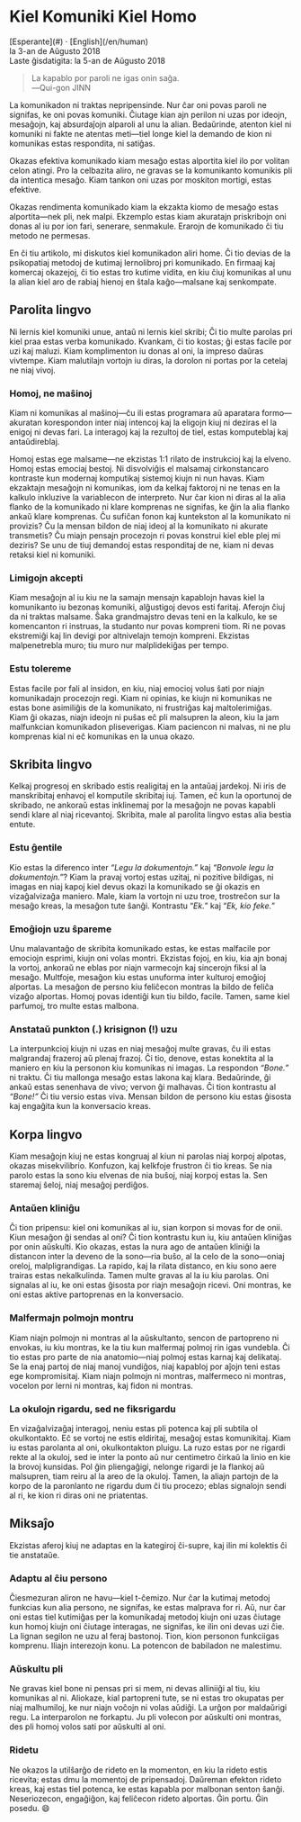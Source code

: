 Kiel Komuniki Kiel Homo
=======================

<div class="center">[Esperante](#) · [English](/en/human)</div>
<div class="center">la 3-an de Aŭgusto 2018</div>
<div class="center">Laste ĝisdatigita: la 5-an de Aŭgusto 2018</div>

>La kapablo por paroli ne igas onin saĝa.<br>
>―Qui-gon JINN

La komunikadon ni traktas nepripensinde. Nur ĉar oni povas paroli ne signifas, ke oni povas
komuniki. Ĉiutage kian ajn perilon ni uzas por ideojn, mesaĝojn, kaj absurdaĵojn alparoli al unu la
alian. Bedaŭrinde, atenton kiel ni komuniki ni fakte ne atentas meti—tiel longe kiel la demando de
kion ni komunikas estas respondita, ni satiĝas.

Okazas efektiva komunikado kiam mesaĝo estas alportita kiel ilo por volitan celon atingi. Pro la
celbazita aliro, ne gravas se la komunikanto komunikis pli da intentica mesaĝo. Kiam tankon oni uzas
por moskiton mortigi, estas efektive.

Okazas rendimenta komunikado kiam la ekzakta kiomo de mesaĝo estas alportita—nek pli, nek
malpi. Ekzemplo estas kiam akuratajn priskribojn oni donas al iu por ion fari, senerare,
senmakule. Erarojn de komunikado ĉi tiu metodo ne permesas.

En ĉi tiu artikolo, mi diskutos kiel komunikadon aliri home. Ĉi tio devias de la psikopatiaj metodoj
de kutimaj lernolibroj pri komunikado. En firmaaj kaj komercaj okazejoj, ĉi tio estas tro kutime
vidita, en kiu ĉiuj komunikas al unu la alian kiel aro de rabiaj hienoj en ŝtala kaĝo—malsane kaj
senkompate.


Parolita lingvo
---------------

Ni lernis kiel komuniki unue, antaŭ ni lernis kiel skribi; Ĉi tio multe parolas pri kiel praa estas
verba komunikado. Kvankam, ĉi tio kostas; ĝi estas facile por uzi kaj maluzi. Kiam komplimenton iu
donas al oni, la impreso daŭras vivtempe. Kiam malutilajn vortojn iu diras, la dorolon ni portas por
la cetelaj ne niaj vivoj.


### Homoj, ne maŝinoj

Kiam ni komunikas al maŝinoj—ĉu ili estas programara aŭ aparatara formo—akuratan korespondon inter
niaj intencoj kaj la eligojn kiuj ni deziras el la enigoj ni devas fari. La interagoj kaj la
rezultoj de tiel, estas komputeblaj kaj antaŭdireblaj.

Homoj estas ege malsame—ne ekzistas 1:1 rilato de instrukcioj kaj la elveno. Homoj estas emociaj
bestoj. Ni disvolviĝis el malsamaj cirkonstancaro kontraste kun modernaj komputikaj sistemoj kiujn
ni nun havas. Kiam ekzaktajn mesaĝojn ni komunikas, iom da kelkaj faktoroj ni ne tenas en la kalkulo
inkluzive la variablecon de interpreto. Nur ĉar kion ni diras al la alia flanko de la komunikado ni
klare komprenas ne signifas, ke ĝin la alia flanko ankaŭ klare komprenas. Ĉu sufiĉan fonon kaj
kuntekston al la komunikato ni provizis? Ĉu la mensan bildon de niaj ideoj al la komunikato ni
akurate transmetis? Ĉu miajn pensajn procezojn ri povas konstrui kiel eble plej mi deziris? Se unu
de tiuj demandoj estas responditaj de ne, kiam ni devas retaksi kiel ni komuniki.


### Limigojn akcepti

Kiam mesaĝojn al iu kiu ne la samajn mensajn kapablojn havas kiel la komunikanto iu bezonas
komuniki, alĝustigoj devos esti faritaj. Aferojn ĉiuj da ni traktas malsame. Ŝaka grandmajstro devas
teni en la kalkulo, ke se komencanton ri instruas, la studanto nur povas kompreni tiom. Ri ne povas
ekstremiĝi kaj lin devigi por altnivelajn temojn kompreni. Ekzistas malpenetrebla muro; tiu muro nur
malplidekiĝas per tempo.


### Estu tolereme

Estas facile por fali al insidon, en kiu, niaj emocioj volus ŝati por niajn komunikadajn procezojn
regi. Kiam ni opinias, ke kiujn ni komunikas ne estas bone asimiliĝis de la komunikato, ni
frustriĝas kaj maltolerimiĝas. Kiam ĝi okazas, niajn ideojn ni puŝas eĉ pli malsupren la aleon, kiu
la jam malfunkcian komunikadon pliseverigas. Kiam paciencon ni malvas, ni ne plu komprenas kial ni
eĉ komunikas en la unua okazo.


Skribita lingvo
---------------

Kelkaj progresoj en skribado estis realigitaj en la antaŭaj jardekoj. Ni iris de manskribitaj
enhavoj el komputile skribitaj iuj. Tamen, eĉ kun la oportunoj de skribado, ne ankoraŭ estas
inklinemaj por la mesaĝojn ne povas kapabli sendi klare al niaj ricevantoj. Skribita, male al
parolita lingvo estas alia bestia entute.


### Estu ĝentile

Kio estas la diferenco inter _“Legu la dokumentojn.”_ kaj _“Bonvole legu la dokumentojn.”_? Kiam la
pravaj vortoj estas uzitaj, ni pozitive bildigas, ni imagas en niaj kapoj kiel devus okazi la
komunikado se ĝi okazis en vizaĝalvizaĝa maniero. Male, kiam la vortojn ni uzu troe, trostreĉon sur
la mesaĝo kreas, la mesaĝon tute ŝanĝi. Kontrastu “_Ek._” kaj “_Ek, kio feke._”


### Emoĝiojn uzu ŝpareme

Unu malavantaĝo de skribita komunikado estas, ke estas malfacile por emociojn esprimi, kiujn oni
volas montri. Ekzistas fojoj, en kiu, kia ajn bonaj la vortoj, ankoraŭ ne eblas por niajn varmecojn
kaj sincerojn fiksi al la mesaĝo. Multfoje, mesaĝon kiu estas unuforma inter kulturoj emoĝioj
alportas. La mesaĝon de persno kiu feliĉecon montras la bildo de feliĉa vizaĝo alportas. Homoj povas
identiĝi kun tiu bildo, facile. Tamen, same kiel parfumoj, tro multe estas malbona.


### Anstataŭ punkton (.) krisignon (!) uzu

La interpunkcioj kiujn ni uzas en niaj mesaĝoj multe gravas, ĉu ili estas malgrandaj frazeroj aŭ
plenaj frazoj. Ĉi tio, denove, estas konektita al la maniero en kiu la personon kiu komunikas ni
imagas. La respondon _“Bone.”_ ni traktu. Ĉi tiu mallonga mesaĝo estas lakona kaj klara. Bedaŭrinde,
ĝi ankaŭ estas senenhava de vivo; vervon ĝi malhavas. Ĉi tion kontrastu al _“Bone!”_ Ĉi tiu versio
estas viva. Mensan bildon de persono kiu estas ĝisosta kaj engaĝita kun la konversacio kreas.


Korpa lingvo
------------

Kiam mesaĝojn kiuj ne estas kongruaj al kiun ni parolas niaj korpoj alpotas, okazas
misekvilibrio. Konfuzon, kaj kelkfoje frustron ĉi tio kreas. Se nia parolo estas la sono kiu elvenas
de nia buŝoj, niaj korpoj estas la. Sen staremaj ŝeloj, niaj mesaĝoj perdiĝos.


### Antaŭen kliniĝu

Ĉi tion pripensu: kiel oni komunikas al iu, sian korpon si movas for de onii. Kiun mesaĝon ĝi sendas
al oni? Ĉi tion kontrastu kun iu, kiu antaŭen kliniĝas por onin aŭskulti. Kio okazas, estas la nura
ago de antaŭen kliniĝi la distancon inter la deveno de la sono—ria buŝo, al la celo de la sono—oniaj
oreloj, malpligrandigas. La rapido, kaj la rilata distanco, en kiu sono aere trairas estas
nekalkulinda. Tamen multe gravas al la iu kiu parolas. Oni signalas al iu, ke oni estas ĝisosta por
riajn mesaĝojn ricevi. Oni montras, ke oni estas aktive partoprenas en la konversacio.


### Malfermajn polmojn montru

Kiam niajn polmojn ni montras al la aŭskultanto, sencon de partopreno ni envokas, iu kiu montras, ke
la tiu kun malfermaj polmoj rin igas vundebla. Ĉi tio estas pro parte de nia anatomio—niaj polmoj
estas karnaj kaj delikataj. Se la enaj partoj de niaj manoj vundiĝos, niaj kapabloj por aĵojn teni
estas ege kompromisitaj. Kiam niajn polmojn ni montras, malfermeco ni montras, vocelon por lerni ni
montras, kaj fidon ni montras.


### La okulojn rigardu, sed ne fiksrigardu

En vizaĝalvizaĝaj interagoj, neniu estas pli potenca kaj pli subtila ol okulkontakto. Eĉ se vortoj
ne estis eldiritaj, mesaĝoj estas komunikitaj. Kiam iu estas parolanta al oni, okulkontakton
pluigu. La ruzo estas por ne rigardi rekte al la okuloj, sed ie inter la ponto aŭ nur centimetro
ĉirkaŭ la linio en kie la brovoj kunsidas. Pol ĝin pliengaĝigi, nelonge rigardi je la flankoj aŭ
malsupren, tiam reiru al la areo de la okuloj. Tamen, la aliajn partojn de la korpo de la paronlanto
ne rigardu dum ĉi tiu procezo; eblas signalojn sendi al ri, ke kion ri diras oni ne priatentas.


Miksaĵo
-------

Ekzistas aferoj kiuj ne adaptas en la kategiroj ĉi-supre, kaj ilin mi kolektis ĉi tie anstataŭe.


### Adaptu al ĉiu persono

Ĉiesmezuran aliron ne havu—kiel t-ĉemizo. Nur ĉar la kutimaj metodoj funkcias kun alia persono, ne
signifas, ke estas malprava for ri. Aŭ, nur ĉar oni estas tiel kutimiĝas per la komunikadaj metodoj
kiujn oni uzas ĉiutage kun homoj kiujn oni ĉiutage interagas, ne signifas, ke ilin oni devas uzi
ĉie. La lignan segilon ne uzu al feraj bastonoj. Tion, kion personon funkciigas komprenu. Iliajn
interezojn konu. La potencon de babiladon ne malestimu.


### Aŭskultu pli

Ne gravas kiel bone ni pensas pri si mem, ni devas alliniiĝi al tiu, kiu komunikas al ni. Aliokaze,
kial partopreni tute, se ni estas tro okupatas per niaj malhumiloj, ke nur niajn voĉojn ni volas
aŭdiĝi. La urĝon por maldaŭrigi regu. La interparolon ne forkaptu. Ju pli volecon por aŭskulti oni
montras, des pli homoj volos sati por aŭskulti al oni.


### Ridetu

Ne okazos la utilŝarĝo de rideto en la momenton, en kiu la rideto estis ricevita; estas dmu la
momentoj de pripensadoj. Daŭreman efekton rideto kreas, kaj estas tiel potenca, ke estas kapabla por
malbonan senton ŝanĝi. Neseriozecon, engaĝiĝon, kaj feliĉecon rideto alportas. Ĝin portu. Ĝin
posedu. 😄
